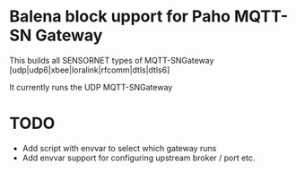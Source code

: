 
# Balena block upport for Paho MQTT-SN Gateway

This builds all SENSORNET types of MQTT-SNGateway [udp|udp6|xbee|loralink|rfcomm|dtls|dtls6]

It currently runs the UDP MQTT-SNGateway

# TODO

- Add script with envvar to select which gateway runs
- Add envvar support for configuring upstream broker / port etc.

